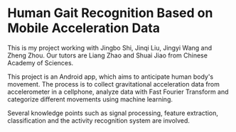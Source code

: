 # Human Gait Recognition Based on Mobile Acceleration Data

This is my project working with Jingbo Shi, Jinqi Liu, Jingyi Wang and Zheng Zhou. Our tutors are Liang Zhao and Shuai Jiao from Chinese Academy of Sciences. 

This project is an Android app, which aims to anticipate human body's movement. The process is to collect gravitational acceleration data from accelerometer in a cellphone, analyze data with Fast Fourier Transform and categorize different movements using machine learning.

Several knowledge points such as signal processing, feature extraction, classification and the activity recognition system are involved. 
